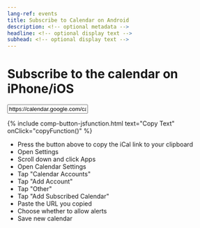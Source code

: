 ```yaml
---
lang-ref: events
title: Subscribe to Calendar on Android
description: <!-- optional metadata -->
headline: <!-- optional display text -->
subhead: <!-- optional display text -->
---
```


# Subscribe to the calendar on iPhone/iOS

<input type="text" value="https://calendar.google.com/calendar/ical/6f34b245a131d9734d6922f3b89a34ef8d4a8d61ebd21900f681cfce1829b389%40group.calendar.google.com/public/basic.ics" id="iCalLink">

<script>
    function copyFunction() {
        // Get the text field
        var copyText = document.getElementById("iCalLink");

        // Select the text field
        copyText.select();
        copyText.setSelectionRange(0, 99999); // For mobile devices

        // Copy the text inside the text field
        navigator.clipboard.writeText(copyText.value);
    }
</script>

{% include comp-button-jsfunction.html text="Copy Text" onClick="copyFunction()" %}

- Press the button above to copy the iCal link to your clipboard
- Open Settings
- Scroll down and click Apps
- Open Calendar Settings
- Tap "Calendar Accounts"
- Tap "Add Account"
- Tap "Other"
- Tap "Add Subscribed Calendar"
- Paste the URL you copied
- Choose whether to allow alerts
- Save new calendar
